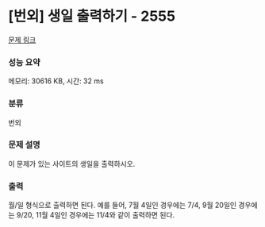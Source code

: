 # [번외] 생일 출력하기 - 2555

[문제 링크](https://www.acmicpc.net/problem/2555) 

### 성능 요약

메모리: 30616 KB, 시간: 32 ms

### 분류

번외

### 문제 설명

<p>이 문제가 있는 사이트의 생일을 출력하시오.</p>

### 출력 

 <p>월/일 형식으로 출력하면 된다. 예를 들어, 7월 4일인 경우에는 7/4, 9월 20일인 경우에는 9/20, 11월 4일인 경우에는 11/4와 같이 출력하면 된다.</p>

